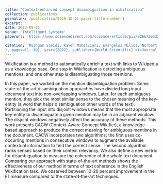 ```yaml
---
title: "Context-enhanced concept disambiguation in wikification"
collection: publications
permalink: /publication/2019-10-01-paper-title-number-1
excerpt: ''
date: 2023-09-01
venue: 'Intelligent Systems'
paperurl: 'https://www.sciencedirect.com/science/article/pii/S2667305323000716'

citation: 'Mozhgan Saeidi, Kaveh Mahdaviani, Evangelos Milios, Norbert Zeh. (2023). &quot; journal={Intelligent Systems with Applications
}, pages={1--10}, year={2022}, publisher={World Scientific} <i>Journal 1</i>. 1(1).'
---
```

 Wikification is a method to automatically enrich a text with links to Wikipedia as a knowledge base. One step in Wikification is detecting ambiguous mentions, and one other step is disambiguating those mentions.

In this paper, we worked on the mention disambiguation problem. Some state-of-the-art disambiguation approaches have divided long input document text into non-overlapping windows. Later, for each ambiguous mention, they pick the most similar sense to the chosen meaning of the key-entity (a word that helps disambiguation other words of the text). Partitioning the input into disjoint windows means that the most appropriate key-entity to disambiguate a given mention may be in an adjacent window. The disjoint windows negatively affect the accuracy of these methods. This work presents CACW (Context-Aware Concept Wikifier), a knowledge-based approach to produce the correct meaning for ambiguous mentions in the document. CACW incorporates two algorithms; the first uses co-occurring mentions in consecutive windows to augment the available contextual information to find the correct sense. The second algorithm ranks senses based on their context relevancy. We also define a new metric for disambiguation to measure the coherence of the whole text document. Comparing our approach with state-of-the-art methods shows the effectiveness of our method in terms of text coherence in the English Wikification task. We observed between 10-20 percent improvement in the F1 measure compared to the state-of-the-art techniques.
